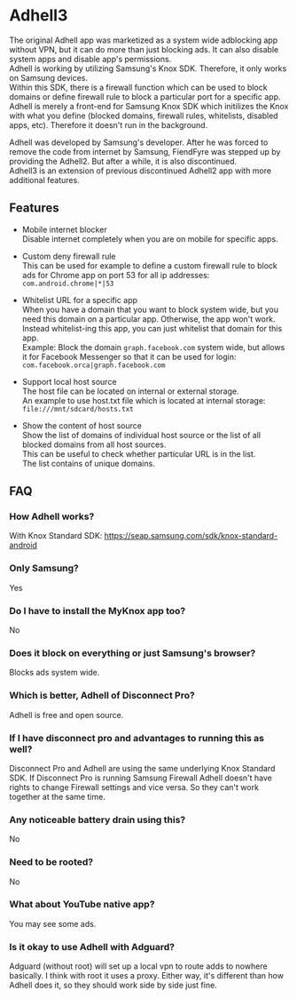 # Adhell3
The original Adhell app was marketized as a system wide adblocking app without VPN, but it can do more than just blocking ads. It can also disable system apps and disable app's permissions.<br/>
Adhell is working by utilizing Samsung's Knox SDK. Therefore, it only works on Samsung devices.<br/>
Within this SDK, there is a firewall function which can be used to block domains or define firewall rule to block a particular port for a specific app.<br/>
Adhell is merely a front-end for Samsung Knox SDK which initilizes the Knox with what you define (blocked domains, firewall rules, whitelists, disabled apps, etc). Therefore it doesn't run in the background.<br/>

Adhell was developed by Samsung's developer. After he was forced to remove the code from internet by Samsung, FiendFyre was stepped up by providing the Adhell2. But after a while, it is also discontinued.<br/>
Adhell3 is an extension of previous discontinued Adhell2 app with more additional features.

## Features
- Mobile internet blocker<br/>
Disable internet completely when you are on mobile for specific apps.

- Custom deny firewall rule<br/>
This can be used for example to define a custom firewall rule to block ads for Chrome app on port 53 for all ip addresses:<br/>
    `com.android.chrome|*|53`

- Whitelist URL for a specific app<br/>
When you have a domain that you want to block system wide, but you need this domain on a particular app. Otherwise, the app won't work.<br/>
Instead whitelist-ing this app, you can just whitelist that domain for this app.<br/>
Example: Block the domain `graph.facebook.com` system wide, but allows it for Facebook Messenger so that it can be used for login:<br/>
    `com.facebook.orca|graph.facebook.com`

- Support local host source<br/>
The host file can be located on internal or external storage.<br/>
An example to use host.txt file which is located at internal storage:<br/>
`file:///mnt/sdcard/hosts.txt`

- Show the content of host source<br/>
Show the list of domains of individual host source or the list of all blocked domains from all host sources.<br/>
This can be useful to check whether particular URL is in the list.<br/>
The list contains of unique domains.


## FAQ
### How Adhell works?
With Knox Standard SDK: https://seap.samsung.com/sdk/knox-standard-android

### Only Samsung?
Yes

### Do I have to install the MyKnox app too?
No

### Does it block on everything or just Samsung's browser?
Blocks ads system wide.

### Which is better, Adhell of Disconnect Pro?
Adhell is free and open source.

### If I have disconnect pro and advantages to running this as well?
 Disconnect Pro and Adhell are using the same underlying Knox Standard SDK. If Disconnect Pro is running Samsung Firewall Adhell doesn't have rights to change Firewall settings and vice versa. So they can't work together at the same time.

### Any noticeable battery drain using this?
No

### Need to be rooted?
No

### What about YouTube native app?
You may see some ads.

### Is it okay to use Adhell with Adguard?
Adguard (without root) will set up a local vpn to route adds to nowhere basically. I think with root it uses a proxy. Either way, it's different than how Adhell does it, so they should work side by side just fine.
